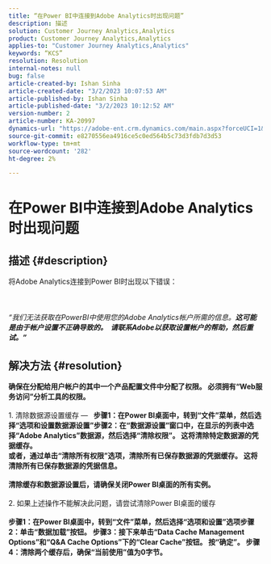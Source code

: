 ```yaml
---
title: “在Power BI中连接到Adobe Analytics时出现问题”
description: 描述
solution: Customer Journey Analytics,Analytics
product: Customer Journey Analytics,Analytics
applies-to: "Customer Journey Analytics,Analytics"
keywords: “KCS”
resolution: Resolution
internal-notes: null
bug: false
article-created-by: Ishan Sinha
article-created-date: "3/2/2023 10:07:53 AM"
article-published-by: Ishan Sinha
article-published-date: "3/2/2023 10:12:52 AM"
version-number: 2
article-number: KA-20997
dynamics-url: "https://adobe-ent.crm.dynamics.com/main.aspx?forceUCI=1&pagetype=entityrecord&etn=knowledgearticle&id=a0275516-e2b8-ed11-83fe-6045bd0065f9"
source-git-commit: e8270556ea4916ce5c0ed564b5c73d3fdb7d3d53
workflow-type: tm+mt
source-wordcount: '282'
ht-degree: 2%

---
```


# 在Power BI中连接到Adobe Analytics时出现问题

## 描述 {#description}

将Adobe Analytics连接到Power BI时出现以下错误：<br><br> <br><br>*“我们无法获取在PowerBI中使用您的Adobe Analytics帐户所需的信息。<b>这可能是由于帐户设置不正确导致的。  请联系Adobe以获取设置帐户的帮助，然后重试。”*

## 解决方法 {#resolution}

确保在分配给用户帐户的其中一个产品配置文件中分配了权限。 必须拥有“Web服务访问”分析工具的权限。<br> <br></b>1. 清除数据源设置缓存 —  <b>
步骤1：在Power BI桌面中，转到“文件”菜单，然后选择“选项和设置数据源设置”步骤2：在“数据源设置”窗口中，在显示的列表中选择“Adobe Analytics”数据源，然后选择“清除权限”。 这将清除特定数据源的凭据缓存。<br>
或者，通过单击“清除所有权限”选项，清除所有已保存数据源的凭据缓存。 这将清除所有已保存数据源的凭据信息。<br> <br>清除缓存和数据源设置后，请确保关闭Power BI桌面的所有实例。<br> <br></b>2. 如果上述操作不能解决此问题，请尝试清除Power BI桌面的缓存<b><br> <br>步骤1：在Power BI桌面中，转到“文件”菜单，然后选择“选项和设置”选项步骤2：单击“数据加载”按钮。
步骤3：接下来单击“Data Cache Management Options”和“Q&amp;A Cache Options”下的“Clear Cache”按钮。 按“确定”。
步骤4：清除两个缓存后，确保“当前使用”值为0字节。<br>



